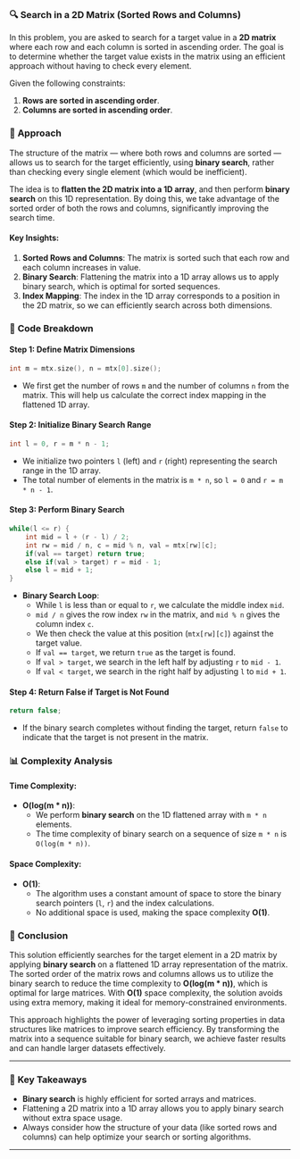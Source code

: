 
### 🔍 **Search in a 2D Matrix (Sorted Rows and Columns)**

In this problem, you are asked to search for a target value in a **2D matrix** where each row and each column is sorted in ascending order. The goal is to determine whether the target value exists in the matrix using an efficient approach without having to check every element.

Given the following constraints:
1. **Rows are sorted in ascending order**.
2. **Columns are sorted in ascending order**.

### 🚀 **Approach**

The structure of the matrix — where both rows and columns are sorted — allows us to search for the target efficiently, using **binary search**, rather than checking every single element (which would be inefficient).

The idea is to **flatten the 2D matrix into a 1D array**, and then perform **binary search** on this 1D representation. By doing this, we take advantage of the sorted order of both the rows and columns, significantly improving the search time.

#### Key Insights:
1. **Sorted Rows and Columns**: The matrix is sorted such that each row and each column increases in value.
2. **Binary Search**: Flattening the matrix into a 1D array allows us to apply binary search, which is optimal for sorted sequences.
3. **Index Mapping**: The index in the 1D array corresponds to a position in the 2D matrix, so we can efficiently search across both dimensions.

### 📝 **Code Breakdown**

#### Step 1: Define Matrix Dimensions
```cpp
int m = mtx.size(), n = mtx[0].size();
```
- We first get the number of rows `m` and the number of columns `n` from the matrix. This will help us calculate the correct index mapping in the flattened 1D array.

#### Step 2: Initialize Binary Search Range
```cpp
int l = 0, r = m * n - 1;
```
- We initialize two pointers `l` (left) and `r` (right) representing the search range in the 1D array.
- The total number of elements in the matrix is `m * n`, so `l = 0` and `r = m * n - 1`.

#### Step 3: Perform Binary Search
```cpp
while(l <= r) {
    int mid = l + (r - l) / 2;
    int rw = mid / n, c = mid % n, val = mtx[rw][c];
    if(val == target) return true;
    else if(val > target) r = mid - 1;
    else l = mid + 1;
}
```
- **Binary Search Loop**:
    - While `l` is less than or equal to `r`, we calculate the middle index `mid`.
    - `mid / n` gives the row index `rw` in the matrix, and `mid % n` gives the column index `c`.
    - We then check the value at this position (`mtx[rw][c]`) against the target value.
    - If `val == target`, we return `true` as the target is found.
    - If `val > target`, we search in the left half by adjusting `r` to `mid - 1`.
    - If `val < target`, we search in the right half by adjusting `l` to `mid + 1`.

#### Step 4: Return False if Target is Not Found
```cpp
return false;
```
- If the binary search completes without finding the target, return `false` to indicate that the target is not present in the matrix.

### 📊 **Complexity Analysis**

#### Time Complexity:
- **O(log(m * n))**:
    - We perform **binary search** on the 1D flattened array with `m * n` elements.
    - The time complexity of binary search on a sequence of size `m * n` is `O(log(m * n))`.

#### Space Complexity:
- **O(1)**:
    - The algorithm uses a constant amount of space to store the binary search pointers (`l`, `r`) and the index calculations.
    - No additional space is used, making the space complexity **O(1)**.

### 🎯 **Conclusion**

This solution efficiently searches for the target element in a 2D matrix by applying **binary search** on a flattened 1D array representation of the matrix. The sorted order of the matrix rows and columns allows us to utilize the binary search to reduce the time complexity to **O(log(m * n))**, which is optimal for large matrices. With **O(1)** space complexity, the solution avoids using extra memory, making it ideal for memory-constrained environments.

This approach highlights the power of leveraging sorting properties in data structures like matrices to improve search efficiency. By transforming the matrix into a sequence suitable for binary search, we achieve faster results and can handle larger datasets effectively.

---

### 🌟 **Key Takeaways**
- **Binary search** is highly efficient for sorted arrays and matrices.
- Flattening a 2D matrix into a 1D array allows you to apply binary search without extra space usage.
- Always consider how the structure of your data (like sorted rows and columns) can help optimize your search or sorting algorithms.

---